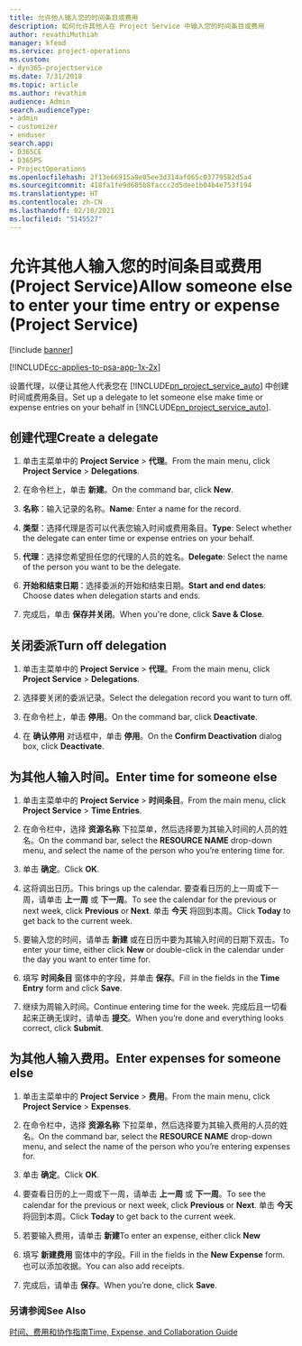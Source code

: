 ```yaml
---
title: 允许他人输入您的时间条目或费用
description: 如何允许其他人在 Project Service 中输入您的时间条目或费用
author: revathiMuthiah
manager: kfend
ms.service: project-operations
ms.custom:
- dyn365-projectservice
ms.date: 7/31/2018
ms.topic: article
ms.author: revathim
audience: Admin
search.audienceType:
- admin
- customizer
- enduser
search.app:
- D365CE
- D365PS
- ProjectOperations
ms.openlocfilehash: 2f13e66915a8e05ee3d314af065c03779582d5a4
ms.sourcegitcommit: 418fa1fe9d605b8faccc2d5dee1b04b4e753f194
ms.translationtype: HT
ms.contentlocale: zh-CN
ms.lasthandoff: 02/10/2021
ms.locfileid: "5145527"
---
```

# <a name="allow-someone-else-to-enter-your-time-entry-or-expense-project-service"></a><span data-ttu-id="92975-103">允许其他人输入您的时间条目或费用 (Project Service)</span><span class="sxs-lookup"><span data-stu-id="92975-103">Allow someone else to enter your time entry or expense (Project Service)</span></span>

[!include [banner](../includes/psa-now-project-operations.md)]

[!INCLUDE[cc-applies-to-psa-app-1x-2x](../includes/cc-applies-to-psa-app-1x-2x.md)]

<span data-ttu-id="92975-104">设置代理，以便让其他人代表您在 [!INCLUDE[pn_project_service_auto](../includes/pn-project-service-auto.md)] 中创建时间或费用条目。</span><span class="sxs-lookup"><span data-stu-id="92975-104">Set up a delegate to let someone else make time or expense entries on your behalf in [!INCLUDE[pn_project_service_auto](../includes/pn-project-service-auto.md)].</span></span>  
  
## <a name="create-a-delegate"></a><span data-ttu-id="92975-105">创建代理</span><span class="sxs-lookup"><span data-stu-id="92975-105">Create a delegate</span></span>  
  
1.  <span data-ttu-id="92975-106">单击主菜单中的 **Project Service** > **代理**。</span><span class="sxs-lookup"><span data-stu-id="92975-106">From the main menu, click **Project Service** > **Delegations**.</span></span>  
  
2.  <span data-ttu-id="92975-107">在命令栏上，单击 **新建**。</span><span class="sxs-lookup"><span data-stu-id="92975-107">On the command bar, click **New**.</span></span>  
  
3. <span data-ttu-id="92975-108">**名称**：输入记录的名称。</span><span class="sxs-lookup"><span data-stu-id="92975-108">**Name**: Enter a name for the record.</span></span>  
  
4. <span data-ttu-id="92975-109">**类型**：选择代理是否可以代表您输入时间或费用条目。</span><span class="sxs-lookup"><span data-stu-id="92975-109">**Type**: Select whether the delegate can enter time or expense entries on your behalf.</span></span>  
  
5. <span data-ttu-id="92975-110">**代理**：选择您希望担任您的代理的人员的姓名。</span><span class="sxs-lookup"><span data-stu-id="92975-110">**Delegate**: Select the name of the person you want to be the delegate.</span></span>  
  
6. <span data-ttu-id="92975-111">**开始和结束日期**：选择委派的开始和结束日期。</span><span class="sxs-lookup"><span data-stu-id="92975-111">**Start and end dates**: Choose dates when delegation starts and ends.</span></span>  
  
7.  <span data-ttu-id="92975-112">完成后，单击 **保存并关闭**。</span><span class="sxs-lookup"><span data-stu-id="92975-112">When you're done, click **Save & Close**.</span></span>  
  
## <a name="turn-off-delegation"></a><span data-ttu-id="92975-113">关闭委派</span><span class="sxs-lookup"><span data-stu-id="92975-113">Turn off delegation</span></span>  
  
1.  <span data-ttu-id="92975-114">单击主菜单中的 **Project Service** > **代理**。</span><span class="sxs-lookup"><span data-stu-id="92975-114">From the main menu, click **Project Service** > **Delegations**.</span></span>  
  
2.  <span data-ttu-id="92975-115">选择要关闭的委派记录。</span><span class="sxs-lookup"><span data-stu-id="92975-115">Select the delegation record you want to turn off.</span></span>  
  
3.  <span data-ttu-id="92975-116">在命令栏上，单击 **停用**。</span><span class="sxs-lookup"><span data-stu-id="92975-116">On the command bar, click **Deactivate**.</span></span>  
  
4.  <span data-ttu-id="92975-117">在 **确认停用** 对话框中，单击 **停用**。</span><span class="sxs-lookup"><span data-stu-id="92975-117">On the **Confirm Deactivation** dialog box, click **Deactivate**.</span></span>  
  
## <a name="enter-time-for-someone-else"></a><span data-ttu-id="92975-118">为其他人输入时间。</span><span class="sxs-lookup"><span data-stu-id="92975-118">Enter time for someone else</span></span>  
  
1.  <span data-ttu-id="92975-119">单击主菜单中的 **Project Service** > **时间条目**。</span><span class="sxs-lookup"><span data-stu-id="92975-119">From the main menu, click **Project Service** > **Time Entries**.</span></span>  
  
2.  <span data-ttu-id="92975-120">在命令栏中，选择 **资源名称** 下拉菜单，然后选择要为其输入时间的人员的姓名。</span><span class="sxs-lookup"><span data-stu-id="92975-120">On the command bar, select the **RESOURCE NAME** drop-down menu, and select the name of the person who you’re entering time for.</span></span>  
  
3.  <span data-ttu-id="92975-121">单击 **确定**。</span><span class="sxs-lookup"><span data-stu-id="92975-121">Click **OK**.</span></span>  
  
4.  <span data-ttu-id="92975-122">这将调出日历。</span><span class="sxs-lookup"><span data-stu-id="92975-122">This brings up the calendar.</span></span> <span data-ttu-id="92975-123">要查看日历的上一周或下一周，请单击 **上一周** 或 **下一周**。</span><span class="sxs-lookup"><span data-stu-id="92975-123">To see the calendar for the previous or next week, click **Previous** or **Next**.</span></span> <span data-ttu-id="92975-124">单击 **今天** 将回到本周。</span><span class="sxs-lookup"><span data-stu-id="92975-124">Click **Today** to get back to the current week.</span></span>  
  
5.  <span data-ttu-id="92975-125">要输入您的时间，请单击 **新建** 或在日历中要为其输入时间的日期下双击。</span><span class="sxs-lookup"><span data-stu-id="92975-125">To enter your time, either click **New** or double-click in the calendar under the day you want to enter time for.</span></span>  
  
6.  <span data-ttu-id="92975-126">填写 **时间条目** 窗体中的字段，并单击 **保存**。</span><span class="sxs-lookup"><span data-stu-id="92975-126">Fill in the fields in the **Time Entry** form and click **Save**.</span></span>  
  
7.  <span data-ttu-id="92975-127">继续为周输入时间。</span><span class="sxs-lookup"><span data-stu-id="92975-127">Continue entering time for the week.</span></span> <span data-ttu-id="92975-128">完成后且一切看起来正确无误时，请单击 **提交**。</span><span class="sxs-lookup"><span data-stu-id="92975-128">When you’re done and everything looks correct, click **Submit**.</span></span>  
  
## <a name="enter-expenses-for-someone-else"></a><span data-ttu-id="92975-129">为其他人输入费用。</span><span class="sxs-lookup"><span data-stu-id="92975-129">Enter expenses for someone else</span></span>  
  
1.  <span data-ttu-id="92975-130">单击主菜单中的 **Project Service** > **费用**。</span><span class="sxs-lookup"><span data-stu-id="92975-130">From the main menu, click **Project Service** > **Expenses**.</span></span>  
  
2.  <span data-ttu-id="92975-131">在命令栏中，选择 **资源名称** 下拉菜单，然后选择要为其输入费用的人员的姓名。</span><span class="sxs-lookup"><span data-stu-id="92975-131">On the command bar, select the **RESOURCE NAME** drop-down menu, and select the name of the person who you’re entering expenses for.</span></span>  
  
3.  <span data-ttu-id="92975-132">单击 **确定**。</span><span class="sxs-lookup"><span data-stu-id="92975-132">Click **OK**.</span></span>  
  
4.  <span data-ttu-id="92975-133">要查看日历的上一周或下一周，请单击 **上一周** 或 **下一周**。</span><span class="sxs-lookup"><span data-stu-id="92975-133">To see the calendar for the previous or next week, click **Previous** or **Next**.</span></span> <span data-ttu-id="92975-134">单击 **今天** 将回到本周。</span><span class="sxs-lookup"><span data-stu-id="92975-134">Click **Today** to get back to the current week.</span></span>  
  
5.  <span data-ttu-id="92975-135">若要输入费用，请单击 **新建**</span><span class="sxs-lookup"><span data-stu-id="92975-135">To enter an expense, either click **New**</span></span>  
  
6.  <span data-ttu-id="92975-136">填写 **新建费用** 窗体中的字段。</span><span class="sxs-lookup"><span data-stu-id="92975-136">Fill in the fields in the **New Expense** form.</span></span> <span data-ttu-id="92975-137">也可以添加收据。</span><span class="sxs-lookup"><span data-stu-id="92975-137">You can also add receipts.</span></span>  
  
7.  <span data-ttu-id="92975-138">完成后，请单击 **保存**。</span><span class="sxs-lookup"><span data-stu-id="92975-138">When you’re done, click **Save**.</span></span>  
  
### <a name="see-also"></a><span data-ttu-id="92975-139">另请参阅</span><span class="sxs-lookup"><span data-stu-id="92975-139">See Also</span></span>  
 [<span data-ttu-id="92975-140">时间、费用和协作指南</span><span class="sxs-lookup"><span data-stu-id="92975-140">Time, Expense, and Collaboration Guide</span></span>](../psa/time-expense-collaboration-guide.md)
